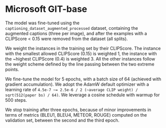# Microsoft GIT-base

The model was fine-tuned using the `captioning_dataset_augmented_processed` dataset, containing the augmented captions (three per image), and after the examples with a CLIPScore < 0.15 were removed from the dataset (all splits).

We weight the instances in the training set by their CLIPScore. The instance with the smallest allowed CLIPScore (0.15) is weighted 1, the instance with the ~highest CLIPScore (0.4) is weighted 3. All the other instances follow the weight scheme defined by the line passing between the two extreme points.

We fine-tune the model for 5 epochs, with a batch size of 64 (achieved with gradient accumulation). We adopt the AdamW default optimizer with a learning rate of `4.5e-7 ~= 2.5e-6 / 2 (~average CLIP weight) / sqrt(512(paper bs) / 64)`. We leverage a cosine schedule with warmup for 500 steps.

We stop training after three epochs, because of minor improvements in terms of metrics (BLEU1, BLEU4, METEOR, ROUGE) computed on the validation set, between the second and the third epoch.